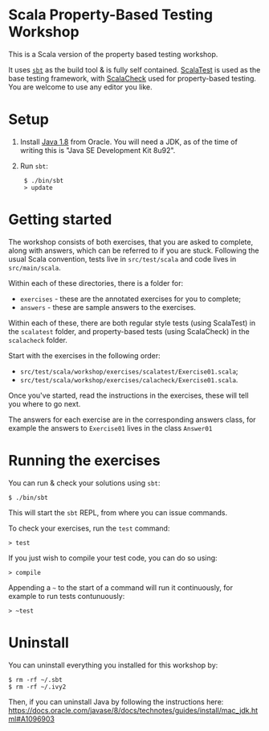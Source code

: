 # Scala Property-Based Testing Workshop

This is a Scala version of the property based testing workshop.

It uses [`sbt`](http://www.scala-sbt.org/0.13/docs/index.html) as the build tool & is fully self contained.
[ScalaTest](http://www.scalatest.org) is used as the base testing framework, with [ScalaCheck](https://www.scalacheck.org)
used for property-based testing. You are welcome to use any editor you like.

# Setup

1. Install [Java 1.8](http://www.oracle.com/technetwork/java/javase/downloads/jdk8-downloads-2133151.html) from Oracle. You will need a JDK, as of the time of writing this is "Java SE Development Kit 8u92".

1. Run `sbt`:

        $ ./bin/sbt
        > update

# Getting started

The workshop consists of both exercises, that you are asked to complete, along with answers, which can be referred to
if you are stuck. Following the usual Scala convention, tests live in `src/test/scala` and code lives in `src/main/scala`.

Within each of these directories, there is a folder for:

* `exercises` - these are the annotated exercises for you to complete;
* `answers` - these are sample answers to the exercises.

Within each of these, there are both regular style tests (using ScalaTest) in the `scalatest` folder, and property-based tests (using
ScalaCheck) in the `scalacheck` folder.

Start with the exercises in the following order:

* `src/test/scala/workshop/exercises/scalatest/Exercise01.scala`;
* `src/test/scala/workshop/exercises/calacheck/Exercise01.scala`.

Once you've started, read the instructions in the exercises, these will tell you where to go next.

The answers for each exercise are in the corresponding answers class, for example the answers to `Exercise01` lives
in the class `Answer01`

# Running the exercises

You can run & check your solutions using `sbt`:

```
$ ./bin/sbt
```

This will start the `sbt` REPL, from where you can issue commands.

To check your exercises, run the `test` command:

```
> test
```

If you just wish to compile your test code, you can do so using:

```
> compile
```

Appending a `~` to the start of a command will run it continuously, for example to run tests contunuously:

```
> ~test
```

# Uninstall

You can uninstall everything you installed for this workshop by:

```
$ rm -rf ~/.sbt
$ rm -rf ~/.ivy2
```

Then, if you can uninstall Java by following the instructions here: https://docs.oracle.com/javase/8/docs/technotes/guides/install/mac_jdk.html#A1096903
